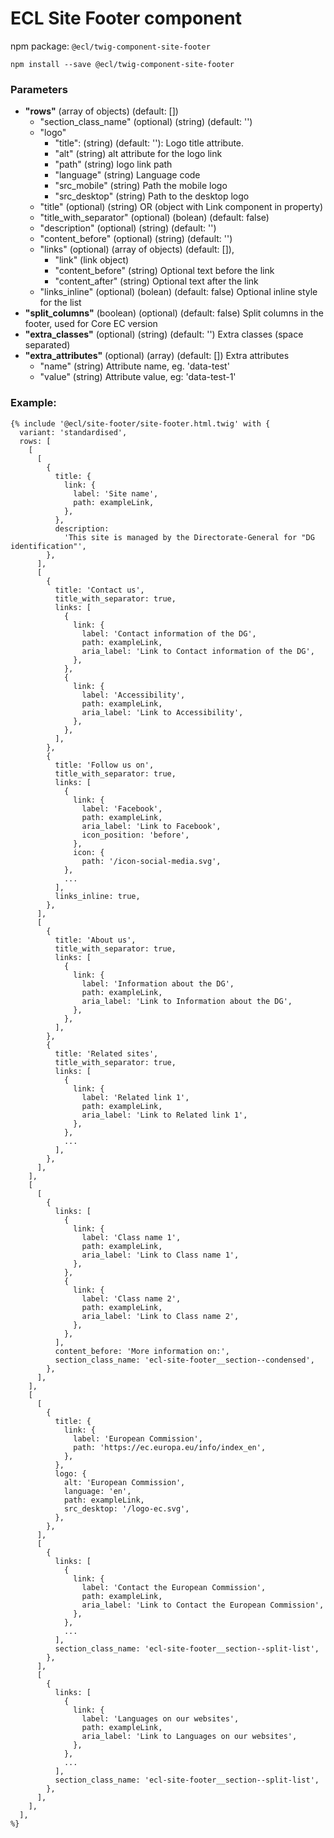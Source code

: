 # ECL Site Footer component

npm package: `@ecl/twig-component-site-footer`

```shell
npm install --save @ecl/twig-component-site-footer
```

### Parameters

- **"rows"** (array of objects) (default: [])
  - "section_class_name" (optional) (string) (default: '')
  - "logo"
    - "title": (string) (default: ''): Logo title attribute.
    - "alt" (string) alt attribute for the logo link
    - "path" (string) logo link path
    - "language" (string) Language code
    - "src_mobile" (string) Path the mobile logo
    - "src_desktop" (string) Path to the desktop logo
  - "title" (optional) (string) OR (object with Link component in property)
  - "title_with_separator" (optional) (bolean) (default: false)
  - "description" (optional) (string) (default: '')
  - "content_before" (optional) (string) (default: '')
  - "links" (optional) (array of objects) (default: []),
    - "link" (link object)
    - "content_before" (string) Optional text before the link
    - "content_after" (string) Optional text after the link
  - "links_inline" (optional) (bolean) (default: false) Optional inline style for the list
- **"split_columns"** (boolean) (optional) (default: false) Split columns in the footer, used for Core EC version
- **"extra_classes"** (optional) (string) (default: '') Extra classes (space separated)
- **"extra_attributes"** (optional) (array) (default: []) Extra attributes
  - "name" (string) Attribute name, eg. 'data-test'
  - "value" (string) Attribute value, eg: 'data-test-1'

### Example:

<!-- prettier-ignore -->
```twig
{% include '@ecl/site-footer/site-footer.html.twig' with {
  variant: 'standardised', 
  rows: [ 
    [ 
      [ 
        { 
          title: { 
            link: { 
              label: 'Site name', 
              path: exampleLink, 
            }, 
          }, 
          description: 
            'This site is managed by the Directorate-General for "DG identification"', 
        }, 
      ], 
      [ 
        { 
          title: 'Contact us', 
          title_with_separator: true, 
          links: [ 
            { 
              link: { 
                label: 'Contact information of the DG', 
                path: exampleLink, 
                aria_label: 'Link to Contact information of the DG', 
              }, 
            }, 
            { 
              link: { 
                label: 'Accessibility', 
                path: exampleLink, 
                aria_label: 'Link to Accessibility', 
              }, 
            }, 
          ], 
        }, 
        { 
          title: 'Follow us on', 
          title_with_separator: true, 
          links: [ 
            { 
              link: { 
                label: 'Facebook', 
                path: exampleLink, 
                aria_label: 'Link to Facebook', 
                icon_position: 'before', 
              }, 
              icon: { 
                path: '/icon-social-media.svg', 
            }, 
            ... 
          ], 
          links_inline: true, 
        }, 
      ], 
      [ 
        { 
          title: 'About us', 
          title_with_separator: true, 
          links: [ 
            { 
              link: { 
                label: 'Information about the DG', 
                path: exampleLink, 
                aria_label: 'Link to Information about the DG', 
              }, 
            }, 
          ], 
        }, 
        { 
          title: 'Related sites', 
          title_with_separator: true, 
          links: [ 
            { 
              link: { 
                label: 'Related link 1', 
                path: exampleLink, 
                aria_label: 'Link to Related link 1', 
              }, 
            }, 
            ... 
          ], 
        }, 
      ], 
    ], 
    [ 
      [ 
        { 
          links: [ 
            { 
              link: { 
                label: 'Class name 1', 
                path: exampleLink, 
                aria_label: 'Link to Class name 1', 
              }, 
            }, 
            { 
              link: { 
                label: 'Class name 2', 
                path: exampleLink, 
                aria_label: 'Link to Class name 2', 
              }, 
            }, 
          ], 
          content_before: 'More information on:', 
          section_class_name: 'ecl-site-footer__section--condensed', 
        }, 
      ], 
    ], 
    [ 
      [ 
        { 
          title: { 
            link: { 
              label: 'European Commission', 
              path: 'https://ec.europa.eu/info/index_en', 
            }, 
          }, 
          logo: { 
            alt: 'European Commission', 
            language: 'en', 
            path: exampleLink, 
            src_desktop: '/logo-ec.svg', 
          }, 
        }, 
      ], 
      [ 
        { 
          links: [ 
            { 
              link: { 
                label: 'Contact the European Commission', 
                path: exampleLink, 
                aria_label: 'Link to Contact the European Commission', 
              }, 
            }, 
            ... 
          ], 
          section_class_name: 'ecl-site-footer__section--split-list', 
        }, 
      ], 
      [ 
        { 
          links: [ 
            { 
              link: { 
                label: 'Languages on our websites', 
                path: exampleLink, 
                aria_label: 'Link to Languages on our websites', 
              }, 
            }, 
            ... 
          ], 
          section_class_name: 'ecl-site-footer__section--split-list', 
        }, 
      ], 
    ], 
  ], 
%} 
```
